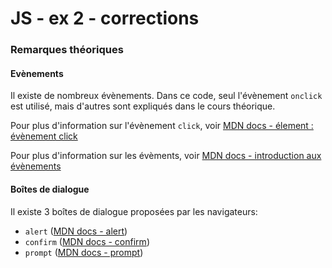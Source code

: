 # JS - ex 2 - corrections

### Remarques théoriques

#### Evènements

Il existe de nombreux évènements. Dans ce code, seul l'évènement `onclick` est utilisé, mais d'autres sont expliqués dans le cours théorique.

Pour plus d'information sur l'évènement `click`, voir [MDN docs - élement : évènement click](https://developer.mozilla.org/fr/docs/Web/API/Element/click_event)

Pour plus d'information sur les évèments, voir [MDN docs - introduction aux évènements](https://developer.mozilla.org/fr/docs/Learn/JavaScript/Building_blocks/Events)

#### Boîtes de dialogue

Il existe 3 boîtes de dialogue proposées par les navigateurs:

 - `alert` ([MDN docs - alert](https://developer.mozilla.org/fr/docs/Web/API/Window/alert))
 - `confirm` ([MDN docs - confirm](https://developer.mozilla.org/fr/docs/Web/API/Window/confirm))
 - `prompt` ([MDN docs - prompt](https://developer.mozilla.org/fr/docs/Web/API/Window/prompt))
